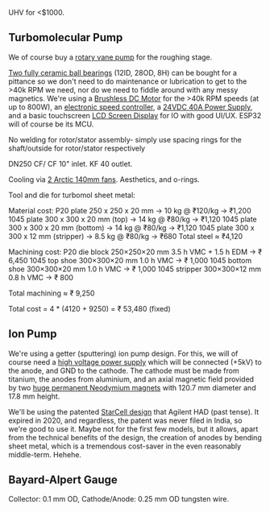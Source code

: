 UHV for <$1000.

## Turbomolecular Pump

We of course buy a [rotary vane pump](https://www.amazon.in/HAVC-RX-1S-Single-Stage-Vacuum/dp/B079J3Y781) for the roughing stage.

[Two fully ceramic ball bearings](https://www.amazon.in/12x28x8mm-Precision-Equipment-Installation-Maintenance/dp/B0C1JSDWKB) (12ID, 28OD, 8H) can be bought for a pittance so we don't need to do maintenance or lubrication to get to the >40k RPM we need, nor do we need to fiddle around with any messy magnetics. We're using a [Brushless DC Motor](https://robu.in/product/t-motors-2207-v2-1750-kv-brushless-motor/) for the >40k RPM speeds (at up to 800W), an [electronic speed controller](https://robu.in/product/readytosky-80a-esc-2-6s-brushless-esc-speed-controller-for-rc-drone//), a [24VDC 40A Power Supply](https://www.amazon.in/Switching-Industrial-Transformer-Converter-Security/dp/B0BR87VXHJ), and a basic touchscreen [LCD Screen Display](https://www.amazon.in/Robocraze-Colour-Screen-320x480-Arduino/dp/B07922JJYM) for IO with good UI/UX. ESP32 will of course be its MCU.

No welding for rotor/stator assembly- simply use spacing rings for the shaft/outside for rotor/stator respectively

DN250 CF/ CF 10" inlet. KF 40 outlet.

Cooling via [2 Arctic 140mm fans](https://www.amazon.in/ARCTIC-P14-Max-High-Performance-Controlled/dp/B09VH2HXM1?).
Aesthetics, and o-rings.

Tool and die for turbomol sheet metal:

Material cost:
P20 plate 250 x 250 x 20 mm  → 10 kg @ ₹120/kg  → ₹1,200
1045 plate 300 x 300 x 20 mm (top) → 14 kg @ ₹80/kg  → ₹1,120
1045 plate 300 x 300 x 20 mm (bottom) → 14 kg @ ₹80/kg  → ₹1,120
1045 plate 300 x 300 x 12 mm (stripper) → 8.5 kg @ ₹80/kg → ₹680
Total steel ≈ ₹4,120 

Machining cost:
P20 die block    250×250×20 mm  3.5 h VMC + 1.5 h EDM  → ₹ 6,450
1045 top shoe    300×300×20 mm  1.0 h VMC               → ₹ 1,000
1045 bottom shoe 300×300×20 mm  1.0 h VMC               → ₹ 1,000
1045 stripper    300×300×12 mm  0.8 h VMC               → ₹ 800

Total machining ≈ ₹ 9,250

Total cost = 4 * (4120 + 9250) = ₹ 53,480 (fixed)

## Ion Pump

We're using a getter (sputtering) ion pump design. For this, we will of course need a [high voltage power supply](https://ar.aliexpress.com/item/1005003518403820.html) which will be connected (+5kV) to the anode, and GND to the cathode. The cathode must be made from titanium, the anodes from aluminium, and an axial magnetic field provided by two [huge permanent Neodymium magnets](https://www.amazon.in/Neodymium-Diameter-Magnetics-Underwater-Retrieval/dp/B07Q6V25NL) with 120.7 mm diameter and 17.8 mm height.

We'll be using the patented [StarCell design](https://patents.google.com/patent/US6388385B1/en) that Agilent HAD (past tense). It expired in 2020, and regardless, the patent was never filed in India, so we're good to use it. Maybe not for the first few models, but it allows, apart from the technical benefits of the design, the creation of anodes by bending sheet metal, which is a tremendous cost-saver in the even reasonably middle-term. Hehehe.

## Bayard-Alpert Gauge

Collector: 0.1 mm OD, Cathode/Anode: 0.25 mm OD tungsten wire. 
